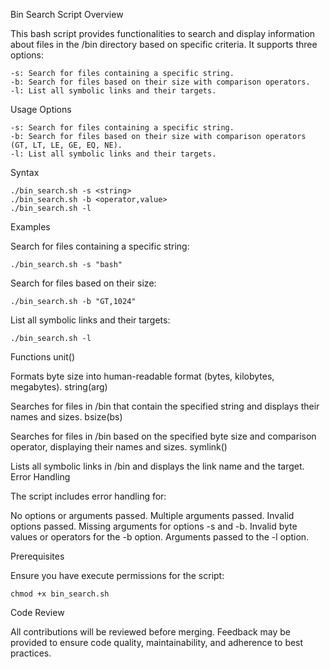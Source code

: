 Bin Search Script
Overview

This bash script provides functionalities to search and display information about files in the /bin directory based on specific criteria. It supports three options:

    -s: Search for files containing a specific string.
    -b: Search for files based on their size with comparison operators.
    -l: List all symbolic links and their targets.

Usage
Options

    -s: Search for files containing a specific string.
    -b: Search for files based on their size with comparison operators (GT, LT, LE, GE, EQ, NE).
    -l: List all symbolic links and their targets.

Syntax

    ./bin_search.sh -s <string>
    ./bin_search.sh -b <operator,value>
    ./bin_search.sh -l

Examples

  Search for files containing a specific string:

    ./bin_search.sh -s "bash"

  Search for files based on their size:

    ./bin_search.sh -b "GT,1024"

  List all symbolic links and their targets:

    ./bin_search.sh -l

Functions
unit()

Formats byte size into human-readable format (bytes, kilobytes, megabytes).
string(arg)

Searches for files in /bin that contain the specified string and displays their names and sizes.
bsize(bs)

Searches for files in /bin based on the specified byte size and comparison operator, displaying their names and sizes.
symlink()

Lists all symbolic links in /bin and displays the link name and the target.
Error Handling

The script includes error handling for:

  No options or arguments passed.
  Multiple arguments passed.
  Invalid options passed.
  Missing arguments for options -s and -b.
  Invalid byte values or operators for the -b option.
  Arguments passed to the -l option.

Prerequisites

  Ensure you have execute permissions for the script:

    chmod +x bin_search.sh

Code Review

All contributions will be reviewed before merging. Feedback may be provided to ensure code quality, maintainability, and adherence to best practices.

